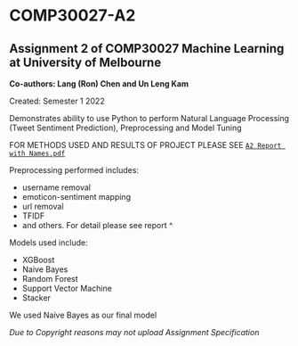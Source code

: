 # COMP30027-A2
## Assignment 2 of COMP30027 Machine Learning at University of Melbourne
**Co-authors: Lang (Ron) Chen and Un Leng Kam**

Created: Semester 1 2022

Demonstrates ability to use Python to perform Natural Language Processing (Tweet Sentiment Prediction), Preprocessing and Model Tuning

FOR METHODS USED AND RESULTS OF PROJECT PLEASE SEE [`A2 Report with Names.pdf`](https://github.com/TGChenZP/COMP30027-A2_GroupWork__Py/blob/main/A2%20Report%20with%20Names.pdf)

Preprocessing performed includes:
- username removal
- emoticon-sentiment mapping
- url removal
- TFIDF
- and others. For detail please see report ^

Models used include:
- XGBoost
- Naive Bayes
- Random Forest
- Support Vector Machine
- Stacker

We used Naive Bayes as our final model

*Due to Copyright reasons may not upload Assignment Specification*
